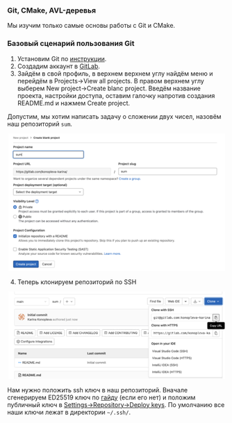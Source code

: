 ### Git, CMake, AVL-деревья

Мы изучим только самые основы работы с Git и CMake.

### Базовый сценарий пользования Git
1. Установим Git по [инструкции](https://git-scm.com/book/ru/v2/%D0%92%D0%B2%D0%B5%D0%B4%D0%B5%D0%BD%D0%B8%D0%B5-%D0%A3%D1%81%D1%82%D0%B0%D0%BD%D0%BE%D0%B2%D0%BA%D0%B0-Git).
2. Создадим аккаунт в [GitLab](https://gitlab.com/).
3. Зайдём в свой профиль, в верхнем верхнем углу найдём меню и перейдём в Projects->View all projects. В правом верхнем углу выберем New project->Create blanc project. Введём название проекта, настройки доступа, оставим галочку напротив создания README.md и нажмем Create project.

Допустим, мы хотим написать задачу о сложении двух чисел, назовём наш репозиторий `sum`.

<p align="center">
  <img src="https://github.com/konopleva-karina/cpp_seminars_base/blob/main/sem10/pic2.png" width="500" title="создание пустого репозитория">
</p>

4. Теперь клонируем репозиторий по SSH

<p align="center">
  <img src="https://github.com/konopleva-karina/cpp_seminars_base/blob/main/sem10/clone.png" width="500" title="создание пустого репозитория">
</p>

Нам нужно положить ssh ключ в наш репозиторий. Вначале сгенерируем ED25519 ключ по [гайду](https://docs.gitlab.com/ee/user/ssh.html#generate-an-ssh-key-pair:~:text=id_ecdsa-,Generate%20an%20SSH%20key%20pair,-If%20you%20do) (если его нет) и положим публичный ключ в [Settings->Repository->Deploy keys](https://gitlab.com/konopleva-karina/sum/-/settings/repository#:~:text=active%20Deploy%20Tokens.-,Deploy%20keys,-Expand). По умолчанию все наши ключи лежат в директории `~/.ssh/`.
